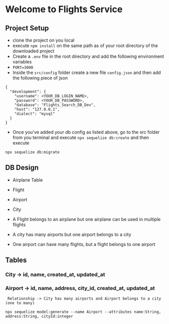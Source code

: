 # Welcome to Flights Service

## Project Setup
- clone the project on you local
- execute `npm install` on the same path as of your root directory of the downloaded project
- Create a `.env` file in the root directory and add the following environment variables
 - `PORT=3000`
- Inside the `src/config` folder create a new file `config.json` and then add the following piece of json

```
{
  "development": {
    "username": <YOUR_DB_LOGIN_NAME>,
    "password": <YOUR_DB_PASSWORD>,
    "database": "Flights_Search_DB_Dev",
    "host": "127.0.0.1",
    "dialect": "mysql"
  }
}

```
- Once you've added your db config as listed above, go to the src folder from you terminal and execute `npx sequelize db:create`
and then execute

`npx sequelize db:migrate`

## DB Design
 - Airplane Table
 - Flight
 - Airport 
 - City

 - A Flight belongs to an airplane but one airplane can be used in multiple flights
 - A city has many airports but one airport belongs to a city
 - One airport can have many flights, but a flight belongs to one airport

 ## Tables

 ### City -> id, name, created_at, updated_at
 ### Airport -> id, name, address, city_id, created_at, updated_at
     Relationship -> City has many airports and Airport belongs to a city (one to many)

```
npx sequelize model:generate --name Airport --attributes name:String, address:String, cityId:integer
```
